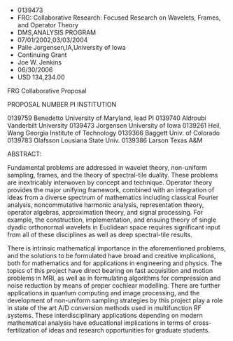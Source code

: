 
* 0139473
* FRG: Collaborative Research: Focused Research on Wavelets, Frames, and Operator Theory
* DMS,ANALYSIS PROGRAM
* 07/01/2002,03/03/2004
* Palle Jorgensen,IA,University of Iowa
* Continuing Grant
* Joe W. Jenkins
* 06/30/2006
* USD 134,234.00

FRG Collaborative Proposal

PROPOSAL NUMBER PI INSTITUTION

0139759 Benedetto University of Maryland, lead PI 0139740 Aldroubi Vanderbilt
University 0139473 Jorgensen University of Iowa 0139261 Heil, Wang Georgia
Institute of Technology 0139366 Baggett Univ. of Colorado 0139783 Olafsson
Lousiana State Univ. 0139386 Larson Texas A&M

ABSTRACT:

Fundamental problems are addressed in wavelet theory, non-uniform sampling,
frames, and the theory of spectral-tile duality. These problems are inextricably
interwoven by concept and technique. Operator theory provides the major unifying
framework, combined with an integration of ideas from a diverse spectrum of
mathematics including classical Fourier analysis, noncommutative harmonic
analysis, representation theory, operator algebras, approximation theory, and
signal processing. For example, the construction, implementation, and ensuing
theory of single dyadic orthonormal wavelets in Euclidean space requires
significant input from all of these disciplines as well as deep spectral-tile
results.

There is intrinsic mathematical importance in the aforementioned problems, and
the solutions to be formulated have broad and creative implications, both for
mathematics and for applications in engineering and physics. The topics of this
project have direct bearing on fast acquisition and motion problems in MRI, as
well as in formulating algorithms for compression and noise reduction by means
of proper cochlear modelling. There are further applications in quantum
computing and image processing, and the development of non-uniform sampling
strategies by this project play a role in state of the art A/D conversion
methods used in multifunction RF systems. These interdisciplinary applications
depending on modern mathematical analysis have educational implications in terms
of cross-fertilization of ideas and research opportunities for graduate
students.
